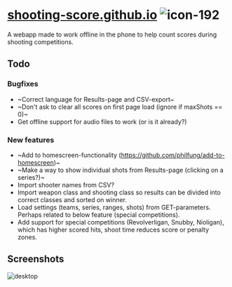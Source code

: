 # [shooting-score.github.io](https://shooting-score.github.io) ![icon-192](https://github.com/user-attachments/assets/aa689ef2-5e94-499c-8038-c5fc390f5f35)
A webapp made to work offline in the phone to help count scores during shooting competitions.

## Todo
### Bugfixes
* ~Correct language for Results-page and CSV-export~
* ~Don't ask to clear all scores on first page load (ignore if maxShots == 0)~
* Get offline support for audio files to work (or is it already?)
### New features
* ~Add to homescreen-functionality (https://github.com/philfung/add-to-homescreen)~
* ~Make a way to show individual shots from Results-page (clicking on a series?)~
* Import shooter names from CSV?
* Import weapon class and shooting class so results can be divided into correct classes and sorted on winner.
* Load settings (teams, series, ranges, shots) from GET-parameters. Perhaps related to below feature (special competitions).
* Add support for special competitions (Revolverligan, Snubby, Nioligan), which has higher scored hits, shoot time reduces score or penalty zones.

## Screenshots
![desktop](https://github.com/user-attachments/assets/fe486d33-1e8f-4696-a956-d1db2c869d1b)
